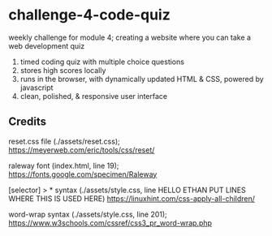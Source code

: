 # challenge-4-code-quiz
weekly challenge for module 4; creating a website where you can take a web development quiz

1. timed coding quiz with multiple choice questions
2. stores high scores locally
3. runs in the browser, with dynamically updated HTML & CSS, powered by javascript
4. clean, polished, & responsive user interface

## Credits

reset.css file (./assets/reset.css);
https://meyerweb.com/eric/tools/css/reset/

raleway font (index.html, line 19);
https://fonts.google.com/specimen/Raleway

[selector] > * syntax (./assets/style.css, line HELLO ETHAN PUT LINES WHERE THIS IS USED HERE)
https://linuxhint.com/css-apply-all-children/

word-wrap syntax (./assets/style.css, line 201);
https://www.w3schools.com/cssref/css3_pr_word-wrap.php